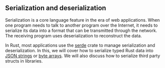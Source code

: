 ## Serialization and deserialization
Serialization is a core language feature in the era of web applications. When one program needs to talk to another program over the Internet, it needs to serialize its data into a format that can be transmitted through the network. The receiving program uses deserialization to reconstruct the data.

In Rust, most applications use the [serde](https://crates.io/crates/serde) crate to manage serialization and deserialization. In this, we will cover how to serialize typed Rust data into [JSON strings](https://rust-by-example-ext.com/serde/json.html) or [byte arrays](https://rust-by-example-ext.com/serde/bincode.html). We will also discuss how to serialize third party structs in libraries.